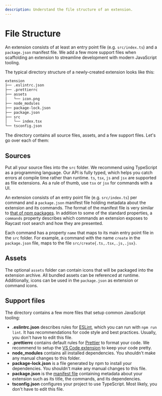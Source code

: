 ```yaml
---
description: Understand the file structure of an extension.
---
```


# File Structure

An extension consists of at least an entry point file (e.g. `src/index.ts`) and a `package.json` manifest file. We add a few more support files when scaffolding an extension to streamline development with modern JavaScript tooling.

The typical directory structure of a newly-created extension looks like this:

```bash
extension
├── .eslintrc.json
├── .prettierrc
├── assets
│   └── icon.png
├── node_modules
├── package-lock.json
├── package.json
├── src
│   └── index.tsx
└── tsconfig.json
```

The directory contains all source files, assets, and a few support files. Let's go over each of them:

## Sources

Put all your source files into the `src` folder. We recommend using TypeScript as a programming language. Our API is fully typed, which helps you catch errors at compile time rather than runtime. `ts`, `tsx`, `js` and `jsx` are supported as file extensions. As a rule of thumb, use `tsx` or `jsx` for commands with a UI.

An extension consists of an entry point file (e.g. `src/index.ts`) per command and a `package.json` manifest file holding metadata about the extension and its commands. The format of the manifest file is very similar to [that of npm packages](https://docs.npmjs.com/cli/v7/configuring-npm/package-json). In addition to some of the standard properties, a `commands` property describes which commands an extension exposes to Raycast root search and how they are presented.

Each command has a property `name` that maps to its main entry point file in the `src` folder. For example, a command with the name `create` in the `package.json` file, maps to the file `src/create{.ts,.tsx,.js,.jsx}`.

## Assets

The optional `assets` folder can contain icons that will be packaged into the extension archive. All bundled assets can be referenced at runtime. Additionally, icons can be used in the `package.json` as extension or command icons.

## Support files

The directory contains a few more files that setup common JavaScript tooling:

* **.eslintrc.json** describes rules for [ESLint](https://eslint.org), which you can run with `npm run lint`. It has recommendations for code style and best practices. Usually, you don't have to edit this file.
* **.prettierrc** contains default rules for [Prettier](https://prettier.io) to format your code. We recommend to setup the [VS Code extension](https://prettier.io/docs/en/editors.html#visual-studio-code) to keep your code pretty.
* **node\_modules** contains all installed dependencies. You shouldn't make any manual changes to this folder.
* **package-lock.json** is a file generated by npm to install your dependencies. You shouldn't make any manual changes to this file.
* **package.json** is the [manifest file](manifest.md) containing metadata about your extension such as its title, the commands, and its dependencies.
* **tsconfig.json** configures your project to use TypeScript. Most likely, you don't have to edit this file.
